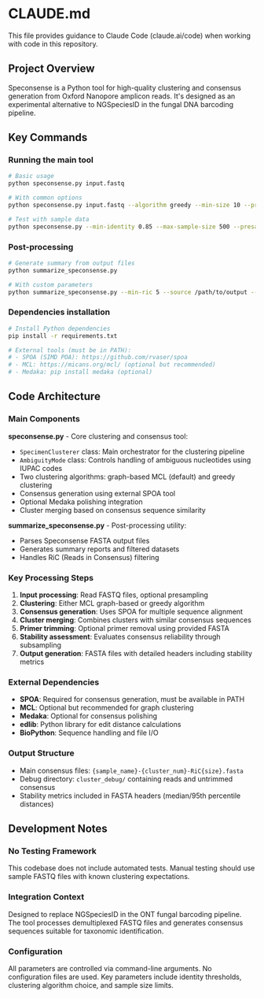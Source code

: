 # CLAUDE.md

This file provides guidance to Claude Code (claude.ai/code) when working with code in this repository.

## Project Overview

Speconsense is a Python tool for high-quality clustering and consensus generation from Oxford Nanopore amplicon reads. It's designed as an experimental alternative to NGSpeciesID in the fungal DNA barcoding pipeline.

## Key Commands

### Running the main tool
```bash
# Basic usage
python speconsense.py input.fastq

# With common options
python speconsense.py input.fastq --algorithm greedy --min-size 10 --primers primers.fasta --medaka

# Test with sample data
python speconsense.py --min-identity 0.85 --max-sample-size 500 --presample 1000
```

### Post-processing
```bash
# Generate summary from output files
python summarize_speconsense.py

# With custom parameters
python summarize_speconsense.py --min-ric 5 --source /path/to/output --summary-dir MyResults
```

### Dependencies installation
```bash
# Install Python dependencies
pip install -r requirements.txt

# External tools (must be in PATH):
# - SPOA (SIMD POA): https://github.com/rvaser/spoa
# - MCL: https://micans.org/mcl/ (optional but recommended)
# - Medaka: pip install medaka (optional)
```

## Code Architecture

### Main Components

**speconsense.py** - Core clustering and consensus tool:
- `SpecimenClusterer` class: Main orchestrator for the clustering pipeline
- `AmbiguityMode` class: Controls handling of ambiguous nucleotides using IUPAC codes
- Two clustering algorithms: graph-based MCL (default) and greedy clustering
- Consensus generation using external SPOA tool
- Optional Medaka polishing integration
- Cluster merging based on consensus sequence similarity

**summarize_speconsense.py** - Post-processing utility:
- Parses Speconsense FASTA output files
- Generates summary reports and filtered datasets
- Handles RiC (Reads in Consensus) filtering

### Key Processing Steps

1. **Input processing**: Read FASTQ files, optional presampling
2. **Clustering**: Either MCL graph-based or greedy algorithm
3. **Consensus generation**: Uses SPOA for multiple sequence alignment
4. **Cluster merging**: Combines clusters with similar consensus sequences
5. **Primer trimming**: Optional primer removal using provided FASTA
6. **Stability assessment**: Evaluates consensus reliability through subsampling
7. **Output generation**: FASTA files with detailed headers including stability metrics

### External Dependencies

- **SPOA**: Required for consensus generation, must be available in PATH
- **MCL**: Optional but recommended for graph clustering
- **Medaka**: Optional for consensus polishing
- **edlib**: Python library for edit distance calculations
- **BioPython**: Sequence handling and file I/O

### Output Structure

- Main consensus files: `{sample_name}-{cluster_num}-RiC{size}.fasta`
- Debug directory: `cluster_debug/` containing reads and untrimmed consensus
- Stability metrics included in FASTA headers (median/95th percentile distances)

## Development Notes

### No Testing Framework
This codebase does not include automated tests. Manual testing should use sample FASTQ files with known clustering expectations.

### Integration Context
Designed to replace NGSpeciesID in the ONT fungal barcoding pipeline. The tool processes demultiplexed FASTQ files and generates consensus sequences suitable for taxonomic identification.

### Configuration
All parameters are controlled via command-line arguments. No configuration files are used. Key parameters include identity thresholds, clustering algorithm choice, and sample size limits.